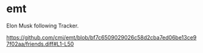 # emt
Elon Musk following Tracker.

https://github.com/cmj/emt/blob/bf7c6509029026c58d2cba7ed06be13ce97f02aa/friends.diff#L1-L50
